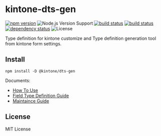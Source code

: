# kintone-dts-gen

[![npm version][npm-image]][npm-url]
![Node.js Version Support][node-version]
[![build status][circleci-image]][circleci-url]
[![build status][travisci-image]][travisci-url]
[![dependency status][deps-image]][deps-url]
![License][license]

Type definition for kintone customize and
Type definition generation tool from kintone form settings.

## Install

```
npm install -D @kintone/dts-gen
```

Documents:
- [How To Use](https://kintone.github.io/dts-gen/docs/#/README)
- [Field Type Definition Guide](https://kintone.github.io/dts-gen/docs/#/field-type-definition-guide)
- [Maintaince Guide](https://kintone.github.io/dts-gen/docs/#/maintainace-guide)

## License

MIT License

[npm-image]: https://img.shields.io/npm/v/@kintone/dts-gen.svg
[npm-url]: https://npmjs.org/package/@kintone/dts-gen
[circleci-image]: https://circleci.com/gh/kintone/dts-gen.svg?style=shield
[circleci-url]: https://circleci.com/gh/kintone/dts-gen
[travisci-image]: https://travis-ci.org/kintone/dts-gen.svg?branch=master
[travisci-url]: https://travis-ci.org/kintone/dts-gen
[deps-image]: https://img.shields.io/david/kintone/dts-gen.svg
[deps-url]: https://david-dm.org/kintone/dts-gen
[node-version]: https://img.shields.io/badge/Node.js%20support-v6,v8,v10-brightgreen.svg
[license]: https://img.shields.io/npm/l/@kintone/dts-gen.svg